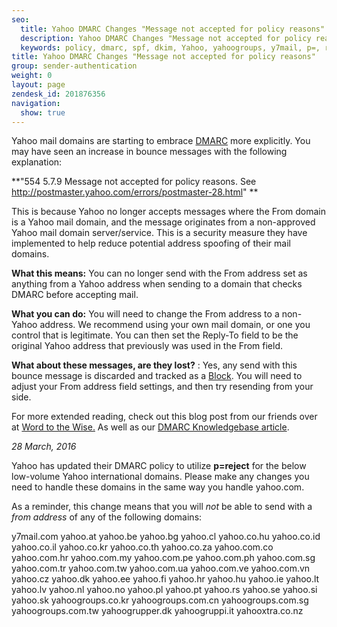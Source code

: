 ```yaml
---
seo:
  title: Yahoo DMARC Changes "Message not accepted for policy reasons"
  description: Yahoo DMARC Changes "Message not accepted for policy reasons"
  keywords: policy, dmarc, spf, dkim, Yahoo, yahoogroups, y7mail, p=, reject, p=reject
title: Yahoo DMARC Changes "Message not accepted for policy reasons"
group: sender-authentication
weight: 0
layout: page
zendesk_id: 201876356
navigation:
  show: true
---
```


Yahoo mail domains are starting to embrace [DMARC](http://sendgrid.com/blog/dmarc-domain-based-message-authentication-reporting-conformance/) more explicitly. You may have seen an increase in bounce messages with the following explanation:

**"554 5.7.9 Message not accepted for policy reasons. See http://postmaster.yahoo.com/errors/postmaster-28.html"  **

This is because Yahoo no longer accepts messages where the From domain is a Yahoo mail domain, and the message originates from a non-approved Yahoo mail domain server/service. This is a security measure they have implemented to help reduce potential address spoofing of their mail domains. 

 

**What this means:** You can no longer send with the From address set as anything from a Yahoo address when sending to a domain that checks DMARC before accepting mail. 

**What you can do:** You will need to change the From address to a non-Yahoo address. We recommend using your own mail domain, or one you control that is legitimate. You can then set the Reply-To field to be the original Yahoo address that previously was used in the From field. 

**What about these messages, are they lost?** : Yes, any send with this bounce message is discarded and tracked as a [Block](https://app.sendgrid.com/suppressions/blocks). You will need to adjust your From address field settings, and then try resending from your side.

 

For more extended reading, check out this blog post from our friends over at [Word to the Wise.](https://wordtothewise.com/2014/04/brief-dmarc-primer/) As well as our [DMARC Knowledgebase article](https://sendgrid.zendesk.com/hc/en-us/articles/200182958-Everything-about-DMARC-).



_28 March, 2016_

Yahoo has updated their DMARC policy to utilize **p=reject** for the below low-volume Yahoo international domains. Please make any changes you need to handle these domains in the same way you handle yahoo.com. 

As a reminder, this change means that you will _not_ be able to send with a _from address_ of any of the following domains:

y7mail.com
yahoo.at
yahoo.be
yahoo.bg
yahoo.cl
yahoo.co.hu
yahoo.co.id
yahoo.co.il
yahoo.co.kr
yahoo.co.th
yahoo.co.za
yahoo.com.co
yahoo.com.hr
yahoo.com.my
yahoo.com.pe
yahoo.com.ph
yahoo.com.sg
yahoo.com.tr
yahoo.com.tw
yahoo.com.ua
yahoo.com.ve
yahoo.com.vn
yahoo.cz
yahoo.dk
yahoo.ee
yahoo.fi
yahoo.hr
yahoo.hu
yahoo.ie
yahoo.lt
yahoo.lv
yahoo.nl
yahoo.no
yahoo.pl
yahoo.pt
yahoo.rs
yahoo.se
yahoo.si
yahoo.sk
yahoogroups.co.kr
yahoogroups.com.cn
yahoogroups.com.sg
yahoogroups.com.tw
yahoogrupper.dk
yahoogruppi.it
yahooxtra.co.nz
